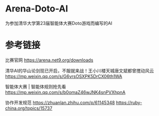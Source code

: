 # Arena-Doto-AI

为参加清华大学第23届智能体大赛Doto游戏而编写的AI



# 参考链接

比赛官网
https://arena.net9.org/downloads

清华AI的华山论剑现已开启，不服就来战！王小川楼天城唐文斌都曾搅动风云
https://mp.weixin.qq.com/s/G6vrsOSXPK5DrCX06th1WA

智能体大赛 | 智能体规则抢先看
https://mp.weixin.qq.com/s/b0omaZ46wJNK4snPVXhpnA

协作开发规范
https://zhuanlan.zhihu.com/p/61145348
https://ruby-china.org/topics/15737
